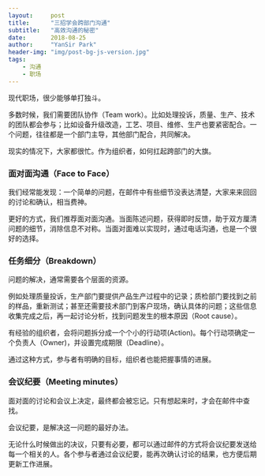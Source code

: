```yaml
---
layout:     post
title:      "三招学会跨部门沟通"
subtitle:   "高效沟通的秘密"
date:       2018-08-25
author:     "YanSir Park"
header-img: "img/post-bg-js-version.jpg"
tags:
    - 沟通
    - 职场
---
```




现代职场，很少能够单打独斗。

多数时候，我们需要团队协作（Team work）。比如处理投诉，质量、生产、技术的团队都会参与；比如设备升级改造，工艺、项目、维修、生产也要紧密配合。一个问题，往往都是一个部门主导，其他部门配合，共同解决。

现实的情况下，大家都很忙。作为组织者，如何扛起跨部门的大旗。

### 面对面沟通（Face to Face）

我们经常能发现：一个简单的问题，在邮件中有些细节没表达清楚，大家来来回回的讨论和确认，相当费神。

更好的方式，我们推荐面对面沟通。当面陈述问题，获得即时反馈，助于双方厘清问题的细节，消除信息不对称。当面对面难以实现时，通过电话沟通，也是一个很好的选择。

### 任务细分（Breakdown）

问题的解决，通常需要各个层面的资源。

例如处理质量投诉，生产部门要提供产品生产过程中的记录；质检部门要找到之前的样品，重新测试；甚至还需要技术部门到客户现场，确认具体的问题；这些信息收集完成之后，再一起讨论分析，找到问题发生的根本原因（Root cause）。

有经验的组织者，会将问题拆分成一个个小的行动项(Action)。每个行动项确定一个负责人（Owner)，并设置完成期限（Deadline）。

通过这种方式，参与者有明确的目标，组织者也能把握事情的进展。


### 会议纪要（Meeting minutes）

面对面的讨论和会议上决定，最终都会被忘记。只有想起来时，才会在邮件中查找。

会议纪要，是解决这一问题的最好办法。

无论什么时候做出的决议，只要有必要，都可以通过邮件的方式将会议纪要发送给每一个相关的人。各个参与者通过会议纪要，能再次确认讨论的结果，也方便后期更新工作进展。
